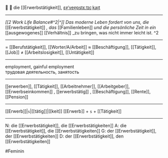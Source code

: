 💼 🔴 die [[Erwerbstätigkeit]], [ɛɐ̯ˈveɐ̯pstɛːtɪçˌkaɪ̯t](https://youglish.com/pronounce/Erwerbstätigkeit/german)

---
*[[2 Work Life Balance#^2|^]]* _Das moderne Leben fordert von uns, die_ [[Erwerbstätigkeit]] _, das_ [[Familienleben]] _und die persönliche Zeit in ein_ [[ausgewogenes]] [[Verhältnis]] _zu bringen, was nicht immer leicht ist. ^2


---
= [[Berufstätigkeit]], [[Worter/A/Arbeit]]
≈ [[Beschäftigung]], [[Tätigkeit]], [[Job]]
≠ [[Arbeitslosigkeit]], [[Untätigkeit]]

---
employment, gainful employment  
трудовая деятельность, занятость

---
[[erwerben]], [[Tätigkeit]], [[Arbeitnehmer]], [[Arbeitgeber]], [[Erwerbseinkommen]]
, [[erwerbstätig]]
, [[Beschäftigung]], [[Rente]], [[Pension]]

---
[[Erwerb]]|`s`|[[tätig]]|[[keit]]
[[Erwerb]] + `s` + [[Tätigkeit]]


---
N: die [[Erwerbstätigkeit]], die [[Erwerbstätigkeiten]]
A: die [[Erwerbstätigkeit]], die [[Erwerbstätigkeiten]]
G: der [[Erwerbstätigkeit]], der [[Erwerbstätigkeiten]]
D: der [[Erwerbstätigkeit]], den [[Erwerbstätigkeiten]]


#Feminin 
